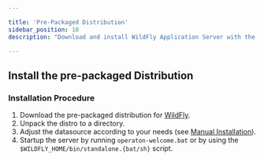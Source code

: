 ```yaml
---

title: 'Pre-Packaged Distribution'
sidebar_position: 10
description: "Download and install WildFly Application Server with the Full Distribution pre-deployed and pre-configured."

---
```

## Install the pre-packaged Distribution

### Installation Procedure

1. Download the pre-packaged distribution for [WildFly](https://downloads.camunda.cloud/release/operaton-bpm/wildfly/).
2. Unpack the distro to a directory.
3. Adjust the datasource according to your needs (see [Manual Installation](manual.md)).
4. Startup the server by running `operaton-welcome.bat` or by using the `$WILDFLY_HOME/bin/standalone.{bat/sh}` script.
